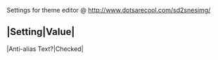 Settings for theme editor @ http://www.dotsarecool.com/sd2snesimg/

|Setting|Value|
---
|Anti-alias Text?|Checked|
